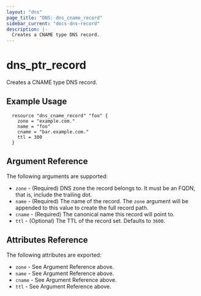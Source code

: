 ```yaml
---
layout: "dns"
page_title: "DNS: dns_cname_record"
sidebar_current: "docs-dns-record"
description: |-
  Creates a CNAME type DNS record.
---
```


# dns\_ptr\_record

Creates a CNAME type DNS record.

## Example Usage

```
  resource "dns_cname_record" "foo" {
    zone = "example.com."
    name = "foo"
    cname = "bar.example.com."
    ttl = 300
  }
```

## Argument Reference

The following arguments are supported:

* `zone` - (Required) DNS zone the record belongs to. It must be an FQDN, that is, include the trailing dot.
* `name` - (Required) The name of the record. The `zone` argument will be appended to this value to create the full record path.
* `cname` - (Required) The canonical name this record will point to.
* `ttl` - (Optional) The TTL of the record set. Defaults to `3600`.

## Attributes Reference

The following attributes are exported:

* `zone` - See Argument Reference above.
* `name` - See Argument Reference above.
* `cname` - See Argument Reference above.
* `ttl` - See Argument Reference above.

